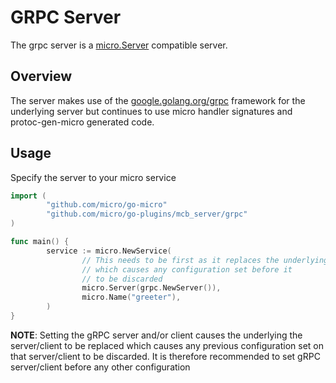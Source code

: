 # GRPC Server

The grpc server is a [micro.Server](https://godoc.org/github.com/micro/go-micro/server#Server) compatible server.

## Overview

The server makes use of the [google.golang.org/grpc](google.golang.org/grpc) framework for the underlying server 
but continues to use micro handler signatures and protoc-gen-micro generated code.

## Usage

Specify the server to your micro service

```go
import (
        "github.com/micro/go-micro"
        "github.com/micro/go-plugins/mcb_server/grpc"
)

func main() {
        service := micro.NewService(
                // This needs to be first as it replaces the underlying mcb_server
                // which causes any configuration set before it
                // to be discarded
                micro.Server(grpc.NewServer()),
                micro.Name("greeter"),
        )
}
```
**NOTE**: Setting the gRPC server and/or client causes the underlying the server/client to be replaced which causes any previous configuration set on that server/client to be discarded. It is therefore recommended to set gRPC server/client before any other configuration